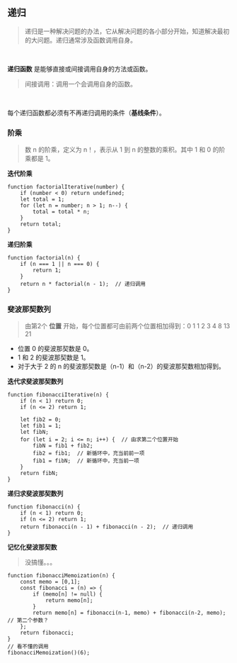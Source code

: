 ## 递归  
> 递归是一种解决问题的办法，它从解决问题的各小部分开始，知道解决最初的大问题。递归通常涉及函数调用自身。  

</br>

**递归函数** 是能够直接或间接调用自身的方法或函数。  
> 间接调用：调用一个会调用自身的函数。  
</br>  

每个递归函数都必须有不再递归调用的条件（**基线条件**）。  

### 阶乘  
> 数 n 的阶乘，定义为 n！，表示从 1 到 n 的整数的乘积。其中 1 和 0 的阶乘都是 1。    

**迭代阶乘**  
```
function factorialIterative(number) {
    if (number < 0) return undefined;
    let total = 1;
    for (let n = number; n > 1; n--) {
        total = total * n;
    }
    return total;
}
```
**递归阶乘**  
```
function factorial(n) {
    if (n === 1 || n === 0) {
        return 1;
    }
    return n * factorial(n - 1);  // 递归调用
}
```

### 斐波那契数列  
> 由第2个 **位置** 开始，每个位置都可由前两个位置相加得到：0 1 1 2 3 4 8 13 21  

- 位置 0 的斐波那契数是 0。
- 1 和 2 的斐波那契数是 1。
- 对于大于 2 的 n 的斐波那契数是（n-1）和（n-2）的斐波那契数相加得到。  

**迭代求斐波那契数列**  
```
function fibonacciIterative(n) {
    if (n < 1) return 0;
    if (n <= 2) return 1;
    
    let fib2 = 0;
    let fib1 = 1;
    let fibN;
    for (let i = 2; i <= n; i++) {  // 由求第二个位置开始
        fibN = fib1 + fib2;
        fib2 = fib1;  // 新循环中，充当前前一项
        fib1 = fibN;  // 新循环中，充当前一项
    }
    return fibN;
}
```  
**递归求斐波那契数列**  
```
function fibonacci(n) {
    if (n < 1) return 0;
    if (n <= 2) return 1;
    return fibonacci(n - 1) + fibonacci(n - 2);  // 递归调用
}
```
**记忆化斐波那契数**  
> 没搞懂。。。
```
function fibonacciMemoization(n) {
    const memo = [0,1];
    const fibonacci = (n) => {
        if (memo[n] != null) {
            return memo[n];
        }
        return memo[n] = fibonacci(n-1, memo) + fibonacci(n-2, memo);  // 第二个参数？
    };
    return fibonacci;
}
// 看不懂的调用
fibonacciMemoization()(6);
```  

